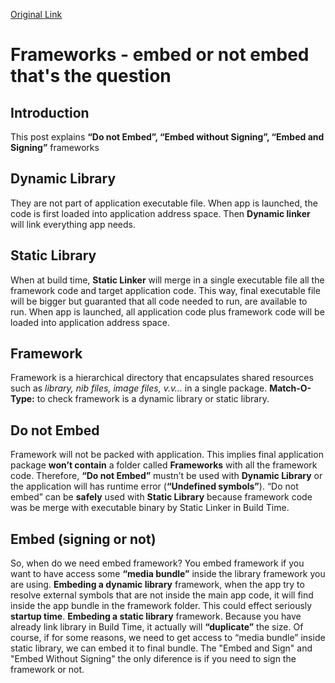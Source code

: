 [Original Link](https://holyswift.app/frameworks-embed-or-not-embed-thats-the-question?guid=none&deviceId=608ee4fb-41e2-444c-9f1a-03b592279cc1)

# Frameworks - embed or not embed that's the question

## Introduction
This post explains __“Do not Embed”, “Embed without Signing”, “Embed and Signing”__ frameworks

## Dynamic Library
They are not part of application executable file. When app is launched, the code is first loaded into application address space. Then __Dynamic linker__ will link everything app needs.

## Static Library
When at build time, __Static Linker__ will merge in a single executable file all the framework code and target application code. 
This way, final executable file will be bigger but guaranted that all code needed to run, are available to run.
When app is launched, all application code plus framework code will be loaded into application address space.

## Framework
Framework is a hierarchical directory that encapsulates shared resources such as _library, nib files, image files, v.v…_ in a single package.
__Match-O-Type:__ to check framework is a dynamic library or static library.

## Do not Embed
Framework will not be packed with application. This implies final application package __won’t contain__ a folder called __Frameworks__ with all the framework code.
Therefore, __“Do not Embed”__ mustn’t be used with __Dynamic Library__ or the application will has runtime error (__“Undefined symbols”__).
“Do not embed” can be __safely__ used with __Static Library__ because framework code was be merge with executable binary by Static Linker in Build Time.

## Embed (signing or not)
So, when do we need embed framework? You embed framework if you want to have access some __“media bundle”__ inside the library framework you are using.
__Embeding a dynamic library__ framework, when the app try to resolve external symbols that are not inside the main app code, it will find inside the app bundle in the framework folder. This could effect seriously __startup time__.
__Embeding a static library__ framework. Because you have already link library in Build Time, it actually will __“duplicate”__ the size. 
Of course, if for some reasons, we need to get access to “media bundle” inside static library, we can embed it to final bundle.
The "Embed and Sign" and "Embed Without Signing" the only diference is if you need to sign the framework or not.